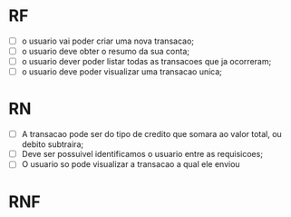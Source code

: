 # RF

- [ ] o usuario vai poder criar uma nova transacao;
- [ ] o usuario deve obter o resumo da sua conta;
- [ ] o usuario dever poder listar todas as transacoes que ja ocorreram;
- [ ] o usuario deve poder visualizar uma transacao unica;

# RN

- [ ] A transacao pode ser do tipo de credito que somara ao valor total, ou debito subtraira; 
- [ ] Deve ser possuivel identificamos o usuario entre as requisicoes;
- [ ] O usuario so pode visualizar a transacao a qual ele enviou

# RNF
